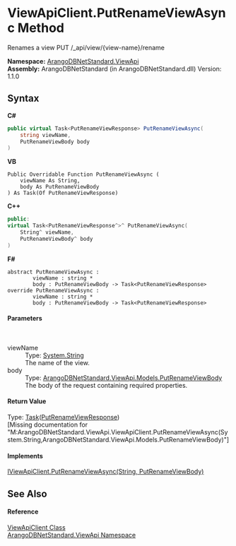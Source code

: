 # ViewApiClient.PutRenameViewAsync Method 
 

Renames a view PUT /_api/view/{view-name}/rename

**Namespace:**&nbsp;<a href="12cf6547-181e-bb5f-2514-6b9d674ede96">ArangoDBNetStandard.ViewApi</a><br />**Assembly:**&nbsp;ArangoDBNetStandard (in ArangoDBNetStandard.dll) Version: 1.1.0

## Syntax

**C#**<br />
``` C#
public virtual Task<PutRenameViewResponse> PutRenameViewAsync(
	string viewName,
	PutRenameViewBody body
)
```

**VB**<br />
``` VB
Public Overridable Function PutRenameViewAsync ( 
	viewName As String,
	body As PutRenameViewBody
) As Task(Of PutRenameViewResponse)
```

**C++**<br />
``` C++
public:
virtual Task<PutRenameViewResponse^>^ PutRenameViewAsync(
	String^ viewName, 
	PutRenameViewBody^ body
)
```

**F#**<br />
``` F#
abstract PutRenameViewAsync : 
        viewName : string * 
        body : PutRenameViewBody -> Task<PutRenameViewResponse> 
override PutRenameViewAsync : 
        viewName : string * 
        body : PutRenameViewBody -> Task<PutRenameViewResponse> 
```


#### Parameters
&nbsp;<dl><dt>viewName</dt><dd>Type: <a href="https://docs.microsoft.com/dotnet/api/system.string" target="_blank" rel="noopener noreferrer">System.String</a><br />The name of the view.</dd><dt>body</dt><dd>Type: <a href="10949591-91f8-4216-1509-81f3104998bf">ArangoDBNetStandard.ViewApi.Models.PutRenameViewBody</a><br />The body of the request containing required properties.</dd></dl>

#### Return Value
Type: <a href="https://docs.microsoft.com/dotnet/api/system.threading.tasks.task-1" target="_blank" rel="noopener noreferrer">Task</a>(<a href="56f564aa-a5d5-edfa-2677-73d5fba6a940">PutRenameViewResponse</a>)<br />\[Missing <returns> documentation for "M:ArangoDBNetStandard.ViewApi.ViewApiClient.PutRenameViewAsync(System.String,ArangoDBNetStandard.ViewApi.Models.PutRenameViewBody)"\]

#### Implements
<a href="c56e8f89-0103-0762-5b66-0de6a1a807c7">IViewApiClient.PutRenameViewAsync(String, PutRenameViewBody)</a><br />

## See Also


#### Reference
<a href="e1546b8a-e37d-ba73-c040-b7ef70ceb6b1">ViewApiClient Class</a><br /><a href="12cf6547-181e-bb5f-2514-6b9d674ede96">ArangoDBNetStandard.ViewApi Namespace</a><br />
